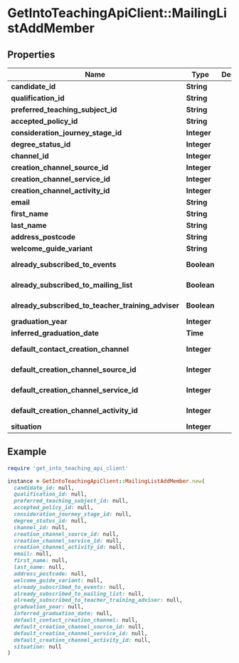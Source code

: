 # GetIntoTeachingApiClient::MailingListAddMember

## Properties

| Name | Type | Description | Notes |
| ---- | ---- | ----------- | ----- |
| **candidate_id** | **String** |  | [optional] |
| **qualification_id** | **String** |  | [optional] |
| **preferred_teaching_subject_id** | **String** |  |  |
| **accepted_policy_id** | **String** |  |  |
| **consideration_journey_stage_id** | **Integer** |  |  |
| **degree_status_id** | **Integer** |  | [optional] |
| **channel_id** | **Integer** |  | [optional] |
| **creation_channel_source_id** | **Integer** |  | [optional] |
| **creation_channel_service_id** | **Integer** |  | [optional] |
| **creation_channel_activity_id** | **Integer** |  | [optional] |
| **email** | **String** |  |  |
| **first_name** | **String** |  |  |
| **last_name** | **String** |  |  |
| **address_postcode** | **String** |  | [optional] |
| **welcome_guide_variant** | **String** |  | [optional] |
| **already_subscribed_to_events** | **Boolean** |  | [optional][readonly] |
| **already_subscribed_to_mailing_list** | **Boolean** |  | [optional][readonly] |
| **already_subscribed_to_teacher_training_adviser** | **Boolean** |  | [optional][readonly] |
| **graduation_year** | **Integer** |  | [optional] |
| **inferred_graduation_date** | **Time** |  | [optional] |
| **default_contact_creation_channel** | **Integer** |  | [optional][readonly] |
| **default_creation_channel_source_id** | **Integer** |  | [optional][readonly] |
| **default_creation_channel_service_id** | **Integer** |  | [optional][readonly] |
| **default_creation_channel_activity_id** | **Integer** |  | [optional][readonly] |
| **situation** | **Integer** |  | [optional] |

## Example

```ruby
require 'get_into_teaching_api_client'

instance = GetIntoTeachingApiClient::MailingListAddMember.new(
  candidate_id: null,
  qualification_id: null,
  preferred_teaching_subject_id: null,
  accepted_policy_id: null,
  consideration_journey_stage_id: null,
  degree_status_id: null,
  channel_id: null,
  creation_channel_source_id: null,
  creation_channel_service_id: null,
  creation_channel_activity_id: null,
  email: null,
  first_name: null,
  last_name: null,
  address_postcode: null,
  welcome_guide_variant: null,
  already_subscribed_to_events: null,
  already_subscribed_to_mailing_list: null,
  already_subscribed_to_teacher_training_adviser: null,
  graduation_year: null,
  inferred_graduation_date: null,
  default_contact_creation_channel: null,
  default_creation_channel_source_id: null,
  default_creation_channel_service_id: null,
  default_creation_channel_activity_id: null,
  situation: null
)
```

